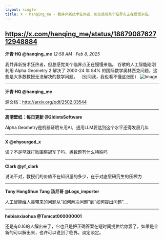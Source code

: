```yaml
---
layout: single
title: X - hanqing_me - 我并非新技术狂热者，但总感觉某个临界点正在慢慢来临。
---
```

https://x.com/hanqing_me/status/1887908762712948884
---
**汗青 HQ @hanqing_me** *12:58 AM · Feb 8, 2025*

我并非新技术狂热者，但总感觉某个临界点正在慢慢来临。
谷歌的人工智能刚刚利用 Alpha Geometry 2 解决了 2000-24 年 84% 的国际数学奥林匹克问题，这些是大多数教授无法解决的数学问题。
（别问我，我也看不懂这张图）
![Image](https://pbs.twimg.com/media/GjMzA1NaYAAaB1m?format=jpg&name=medium)

---
**汗青 HQ @hanqing_me**

源文档：http://arxiv.org/pdf/2502.03544

---
**高清壁纸：每日更新 @2IdiotsSoftware**

Alpha Geometry是机器证明专用AI，通用LLM要达到这个水平还得发展几年

---
**X @ohyourgod_x**

诶？不是早就打败围棋冠军了吗，奥数题有什么特殊吗

---
**Clark @yf_clark**

说法不对，教授们的价值不在知识量的多少，在于对底层研究生的压榨力

---
**Tony HongShun Tang 汤尼哥 @Logs_importer**

人工智能给人类带来的问题从“如何解决问题”到“如何提出问题”….

---
**hebianxiaohua @Tomcat000000001**

还是有0.16的人解出来了，它也只是把正确答案在短时间提供给你罢了。如果是全新的可以解出来，也许可以说到了临界。淡定淡定。

